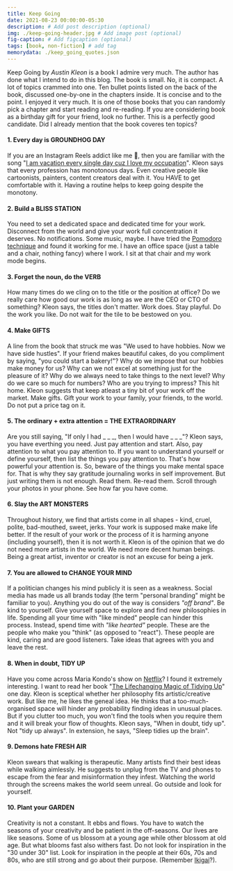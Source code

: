 ```yaml
---
title: Keep Going
date: 2021-08-23 00:00:00-05:30
description: # Add post description (optional)
img: ./keep-going-header.jpg # Add image post (optional)
fig-caption: # Add figcaption (optional)
tags: [book, non-fiction] # add tag
memorydata: ./keep_going_quotes.json
---
```


Keep Going by _Austin Kleon_ is a book I admire very much. The author has done what I intend to do in this blog. The book is small. No, it is compact. A lot of topics crammed into one. Ten bullet points listed on the back of the book, discussed one-by-one in the chapters inside. It is concise and to the point. I enjoyed it very much. It is one of those books that you can randomly pick a chapter and start reading and re-reading. If you are considering book as a birthday gift for your friend, look no further. This is a perfectly good candidate. Did I already mention that the book coveres ten topics?

#### 1. Every day is GROUNDHOG DAY
If you are an Instagram Reels addict like me :see_no_evil:, then you are familiar with the song "[I am vacation every single day cuz I love my occupation](https://youtu.be/7zok9co_8E4)". Kleon says that every profession has monotonous days. Even creative people like cartoonists, painters, content creators deal with it. You HAVE to get comfortable with it. Having a routine helps to keep going despite the monotony. 

#### 2. Build a BLISS STATION
You need to set a dedicated space and dedicated time for your work. Disconnect from the world and give your work full concentration it deserves. No notifications. Some music, maybe. I have tried the [Pomodoro technique](https://shows.ivmpodcasts.com/show/the-habit-coach-with-ashdin-doctor/episode/ep-85-pomodoro-technique-I2UcKHuRSaOGZmM5) and found it working for me. I have an office space (just a table and a chair, nothing fancy) where I work. I sit at that chair and my work mode begins. 

#### 3. Forget the noun, do the VERB
How many times do we cling on to the title or the position at office? Do we really care how good our work is as long as we are the CEO or CTO of something? Kleon says, the titles don't matter. Work does. Stay playful. Do the work you like. Do not wait for the tile to be bestowed on you. 

#### 4. Make GIFTS
A line from the book that struck me was "We used to have hobbies. Now we have side hustles". If your friend makes beautiful cakes, do you compliment by saying, "you could start a bakery!"? Why do we impose that our hobbies make money for us? Why can we not excel at something just for the pleasure of it? Why do we always need to take things to the next level? Why do we care so much for numbers? Who are you trying to impress? This hit home. Kleon suggests that keep atleast a tiny bit of your work off the market. Make gifts. Gift your work to your family, your friends, to the world. Do not put a price tag on it. 

#### 5. The ordinary + extra attention = THE EXTRAORDINARY
Are you still saying, "If only I had _ _ _, then I would have _ _ _"? Kleon says, you have everthing you need. Just pay attention and start. Also, pay attention to what you pay attention to. If you want to understand yourself or define yourself, then list the things you pay attention to. That's how powerful your attention is. So, beware of the things you make mental space for. That is why they say gratitude journaling works in self improvement. But just writing them is not enough. Read them. Re-read them. Scroll through your photos in your phone. See how far you have come. 

#### 6. Slay the ART MONSTERS
Throughout history, we find that artists come in all shapes - kind, cruel, polite, bad-mouthed, sweet, jerks. Your work is supposed make make life better. If the result of your work or the process of it is harming anyone (including yourself), then it is not worth it. Kleon is of the opinion that we do not need more artists in the world. We need more decent human beings. Being a great artist, inventor or creator is not an excuse for being a jerk. 

#### 7. You are allowed to CHANGE YOUR MIND
If a politician changes his mind publicly it is seen as a weakness. Social media has made us all brands today (the term "personal branding" might be familiar to you). Anything you do out of the way is considers _"off brand"_. Be kind to yourself. Give yourself space to explore and find new philosophies in life. Spending all your time with "like minded" people can hinder this process. Instead, spend time with _"like hearted"_ people. These are the people who make you "think" (as opposed to "react"). These people are kind, caring and are good listeners. Take ideas that agrees with you and leave the rest. 

#### 8. When in doubt, TIDY UP
Have you come across Maria Kondo's show on [Netflix](https://www.netflix.com/in/title/80209379)? I found it extremely interesting. I want to read her book "[The Lifechanging Magic of Tidying Up](https://www.goodreads.com/book/show/22318578-the-life-changing-magic-of-tidying-up)" one day. Kleon is sceptical whether her philosophy fits artistic/creative work. But like me, he likes the geneal idea. He thinks that a too-much-organised space will hinder any probability finding ideas in unusual places. But if you clutter too much, you won't find the tools when you require them and it will break your flow of thoughts. Kleon says, "When in doubt, tidy up". Not "tidy up always". In extension, he says, "Sleep tidies up the brain".

#### 9. Demons hate FRESH AIR
Kleon swears that walking is therapeutic. Many artists find their best ideas while walking aimlessly. He suggests to unplug from the TV and phones to escape from the fear and misinformation they infest. Watching the world through the screens makes the world seem unreal. Go outside and look for yourself. 

#### 10. Plant your GARDEN
Creativity is not a constant. It ebbs and flows. You have to watch the seasons of your creativity and be patient in the off-seasons. Our lives are like seasons. Some of us blossom at a young age while other blossom at old age. But what blooms fast also withers fast. Do not look for inspiration in the "30 under 30" list. Look for inspiration in the people at their 60s, 70s and 80s, who are still strong and go about their purpose. (Remember [Ikigai](/ikigai/)?). 
